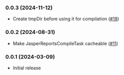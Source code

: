 ### 0.0.3 (2024-11-12)
* Create tmpDir before using it for compilation  ([#18](https://github.com/f-cramer/jasperreports-gradle-plugin/issues/18))

### 0.0.2 (2024-08-31)
* Make JasperReportsCompileTask cacheable ([#11](https://github.com/f-cramer/jasperreports-gradle-plugin/issues/11))

### 0.0.1 (2024-03-09)
* Initial release

